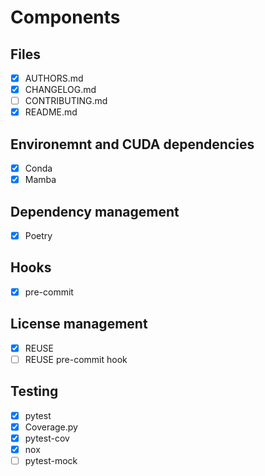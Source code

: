 <!--
SPDX-FileCopyrightText: 2023 The Template-Sandbox Authors

SPDX-License-Identifier: CC-BY-4.0
-->

# Components

## Files

- [x] AUTHORS.md
- [x] CHANGELOG.md
- [ ] CONTRIBUTING.md
- [x] README.md

## Environemnt and CUDA dependencies

- [x] Conda
- [x] Mamba

## Dependency management

- [x] Poetry

## Hooks

- [x] pre-commit

## License management

- [x] REUSE
- [ ] REUSE pre-commit hook

## Testing

- [x] pytest
- [x] Coverage.py
- [x] pytest-cov
- [x] nox
- [ ] pytest-mock
